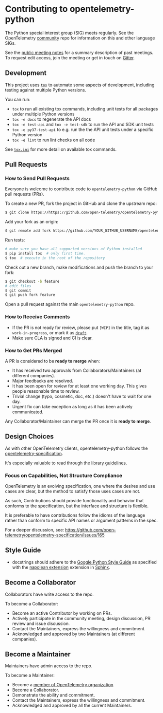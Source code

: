 # Contributing to opentelemetry-python

The Python special interest group (SIG) meets regularly. See the OpenTelemetry
[community](https://github.com/open-telemetry/community#python-sdk) repo for
information on this and other language SIGs.

See the [public meeting notes](https://docs.google.com/document/d/1CIMGoIOZ-c3-igzbd6_Pnxx1SjAkjwqoYSUWxPY8XIs/edit)
for a summary description of past meetings. To request edit access, join the
meeting or get in touch on [Gitter](https://gitter.im/open-telemetry/opentelemetry-python).

## Development

This project uses [`tox`](https://tox.readthedocs.io) to automate some aspects
of development, including testing against multiple Python versions.

You can run:

- `tox` to run all existing tox commands, including unit tests for all packages
  under multiple Python versions
- `tox -e docs` to regenerate the API docs
- `tox -e test-api` and `tox -e test-sdk` to run the API and SDK unit tests
- `tox -e py37-test-api` to e.g. run the the API unit tests under a specific
  Python version
- `tox -e lint` to run lint checks on all code

See
[`tox.ini`](https://github.com/open-telemetry/opentelemetry-python/blob/master/tox.ini)
for more detail on available tox commands.

## Pull Requests

### How to Send Pull Requests

Everyone is welcome to contribute code to `opentelemetry-python` via GitHub
pull requests (PRs).

To create a new PR, fork the project in GitHub and clone the upstream repo:

```sh
$ git clone https://https://github.com/open-telemetry/opentelemetry-python.git
```

Add your fork as an origin:

```sh
$ git remote add fork https://github.com/YOUR_GITHUB_USERNAME/opentelemetry-python.git
```

Run tests:

```sh
# make sure you have all supported versions of Python installed
$ pip install tox  # only first time.
$ tox  # execute in the root of the repository
```

Check out a new branch, make modifications and push the branch to your fork:

```sh
$ git checkout -b feature
# edit files
$ git commit
$ git push fork feature
```

Open a pull request against the main `opentelemetry-python` repo.

### How to Receive Comments

* If the PR is not ready for review, please put `[WIP]` in the title, tag it
  as `work-in-progress`, or mark it as [`draft`](https://github.blog/2019-02-14-introducing-draft-pull-requests/).
* Make sure CLA is signed and CI is clear.

### How to Get PRs Merged

A PR is considered to be **ready to merge** when:
* It has received two approvals from Collaborators/Maintainers (at different
  companies).
* Major feedbacks are resolved.
* It has been open for review for at least one working day. This gives people
  reasonable time to review.
* Trivial change (typo, cosmetic, doc, etc.) doesn't have to wait for one day.
* Urgent fix can take exception as long as it has been actively communicated.

Any Collaborator/Maintainer can merge the PR once it is **ready to merge**.

## Design Choices

As with other OpenTelemetry clients, opentelemetry-python follows the 
[opentelemetry-specification](https://github.com/open-telemetry/opentelemetry-specification).

It's especially valuable to read through the [library guidelines](https://github.com/open-telemetry/opentelemetry-specification/blob/master/specification/library-guidelines.md).

### Focus on Capabilities, Not Structure Compliance

OpenTelemetry is an evolving specification, one where the desires and
use cases are clear, but the method to satisfy those uses cases are not.

As such, Contributions should provide functionality and behavior that 
conforms to the specification, but the interface and structure is flexible.

It is preferable to have contributions follow the idioms of the language 
rather than conform to specific API names or argument patterns in the spec.

For a deeper discussion, see: https://github.com/open-telemetry/opentelemetry-specification/issues/165

## Style Guide

* docstrings should adhere to the [Google Python Style
  Guide](http://google.github.io/styleguide/pyguide.html#38-comments-and-docstrings)
  as specified with the [napolean
  extension](http://www.sphinx-doc.org/en/master/usage/extensions/napoleon.html#google-vs-numpy)
  extension in [Sphinx](http://www.sphinx-doc.org/en/master/index.html).

## Become a Collaborator

Collaborators have write access to the repo.

To become a Collaborator:
* Become an active Contributor by working on PRs.
* Actively participate in the community meeting, design discussion, PR review
   and issue discussion.
* Contact the Maintainers, express the willingness and commitment.
* Acknowledged and approved by two Maintainers (at different companies).

## Become a Maintainer

Maintainers have admin access to the repo.

To become a Maintainer:
* Become a [member of OpenTelemetry organization](https://github.com/orgs/open-telemetry/people).
* Become a Collaborator.
* Demonstrate the ability and commitment.
* Contact the Maintainers, express the willingness and commitment.
* Acknowledged and approved by all the current Maintainers.
